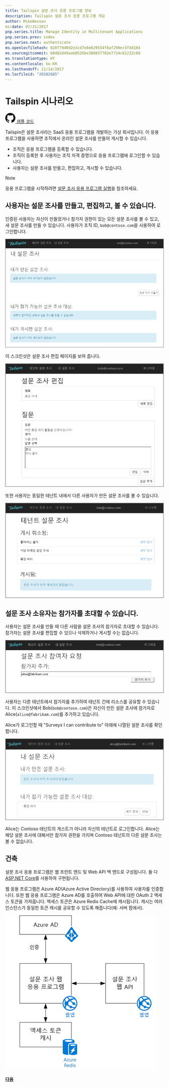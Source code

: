 ```yaml
---
title: Tailspin 설문 조사 응용 프로그램 정보
description: Tailspin 설문 조사 응용 프로그램 개요
author: MikeWasson
ms:date: 07/21/2017
pnp.series.title: Manage Identity in Multitenant Applications
pnp.series.prev: index
pnp.series.next: authenticate
ms.openlocfilehash: 028f7940d2e3cd7e8e629554f8af290ec5fdd184
ms.sourcegitcommit: b0482d49aab0526be386837702e7724c61232c60
ms.translationtype: HT
ms.contentlocale: ko-KR
ms.lasthandoff: 11/14/2017
ms.locfileid: "26582685"
---
```

# <a name="the-tailspin-scenario"></a>Tailspin 시나리오

[![GitHub](../_images/github.png) 샘플 코드][sample application]

Tailspin은 설문 조사라는 SaaS 응용 프로그램을 개발하는 가상 회사입니다. 이 응용 프로그램을 사용하면 조직에서 온라인 설문 조사를 만들어 게시할 수 있습니다.

* 조직은 응용 프로그램을 등록할 수 있습니다.
* 조직이 등록한 후 사용자는 조직 자격 증명으로 응용 프로그램에 로그인할 수 있습니다.
* 사용자는 설문 조사를 만들고, 편집하고, 게시할 수 있습니다.

> [!NOTE]
> 응용 프로그램을 시작하려면 [설문 조사 응용 프로그램 실행]을 참조하세요.
> 
> 

## <a name="users-can-create-edit-and-view-surveys"></a>사용자는 설문 조사를 만들고, 편집하고, 볼 수 있습니다.
인증된 사용자는 자신이 만들었거나 참가자 권한이 있는 모든 설문 조사를 볼 수 있고, 새 설문 조사를 만들 수 있습니다. 사용자가 조직 ID, `bob@contoso.com`을 사용하여 로그인합니다.

![설문 조사 앱](./images/surveys-screenshot.png)

이 스크린샷은 설문 조사 편집 페이지를 보여 줍니다.

![설문 조사 편집](./images/edit-survey.png)

또한 사용자는 동일한 테넌트 내에서 다른 사용자가 만든 설문 조사를 볼 수 있습니다.

![테넌트 설문 조사](./images/tenant-surveys.png)

## <a name="survey-owners-can-invite-contributors"></a>설문 조사 소유자는 참가자를 초대할 수 있습니다.
사용자는 설문 조사를 만들 때 다른 사람을 설문 조사의 참가자로 초대할 수 있습니다. 참가자는 설문 조사를 편집할 수 있으나 삭제하거나 게시할 수는 없습니다.  

![참여자 추가](./images/add-contributor.png)

사용자는 다른 테넌트에서 참가자를 추가하여 테넌트 간에 리소스를 공유할 수 있습니다. 이 스크린샷에서 Bob(`bob@contoso.com`)은 자신이 만든 설문 조사에 참가자로 Alice(`alice@fabrikam.com`)를 추가하고 있습니다.

Alice가 로그인할 때 "Surveys I can contribute to" 아래에 나열된 설문 조사를 확인합니다.

![설문 조사 참가자](./images/contributor.png)

Alice는 Contoso 테넌트의 게스트가 아니라 자신의 테넌트로 로그인합니다. Alice는 해당 설문 조사에 대해서만 참가자 권한을 가지며 Contoso 테넌트의 다른 설문 조사는 볼 수 없습니다.

## <a name="architecture"></a>건축
설문 조사 응용 프로그램은 웹 프런트 엔드 및 Web API 백 엔드로 구성됩니다. 둘 다 [ASP.NET Core]를 사용하여 구현됩니다.

웹 응용 프로그램은 Azure AD(Azure Active Directory)를 사용하여 사용자를 인증합니다. 또한 웹 응용 프로그램은 Azure AD를 호출하여 Web API에 대한 OAuth 2 액세스 토큰을 가져옵니다. 액세스 토큰은 Azure Redis Cache에 캐시됩니다. 캐시는 여러 인스턴스가 동일한 토큰 캐시를 공유할 수 있도록 해줍니다(예: 서버 팜에서).

![건축](./images/architecture.png)

[**다음**][authentication]

<!-- Links -->

[authentication]: authenticate.md

[설문 조사 응용 프로그램 실행]: ./run-the-app.md
[ASP.NET Core]: /aspnet/core
[sample application]: https://github.com/mspnp/multitenant-saas-guidance
